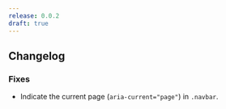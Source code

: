 ```yaml
---
release: 0.0.2
draft: true
---
```


## Changelog


### Fixes

 - Indicate the current page (`aria-current="page"`) in `.navbar`.
